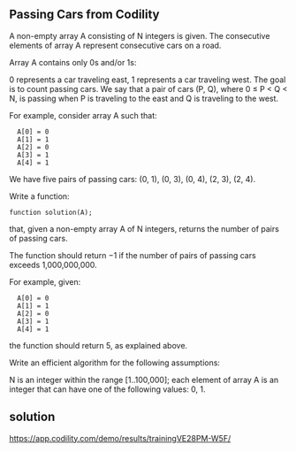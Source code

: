 ## Passing Cars from Codility

A non-empty array A consisting of N integers is given. The consecutive elements of array A represent consecutive cars on a road.

Array A contains only 0s and/or 1s:

0 represents a car traveling east,
1 represents a car traveling west.
The goal is to count passing cars. We say that a pair of cars (P, Q), where 0 ≤ P < Q < N, is passing when P is traveling to the east and Q is traveling to the west.

For example, consider array A such that:

```
  A[0] = 0
  A[1] = 1
  A[2] = 0
  A[3] = 1
  A[4] = 1
```

We have five pairs of passing cars: (0, 1), (0, 3), (0, 4), (2, 3), (2, 4).

Write a function:

`function solution(A);`

that, given a non-empty array A of N integers, returns the number of pairs of passing cars.

The function should return −1 if the number of pairs of passing cars exceeds 1,000,000,000.

For example, given:

```
  A[0] = 0
  A[1] = 1
  A[2] = 0
  A[3] = 1
  A[4] = 1
```

the function should return 5, as explained above.

Write an efficient algorithm for the following assumptions:

N is an integer within the range [1..100,000];
each element of array A is an integer that can have one of the following values: 0, 1.

## solution

https://app.codility.com/demo/results/trainingVE28PM-W5F/
